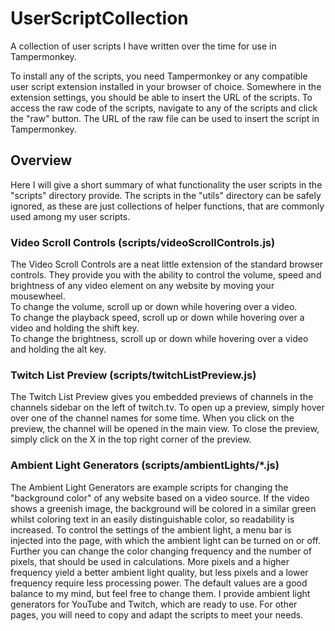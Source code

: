 # UserScriptCollection
A collection of user scripts I have written over the time for use in Tampermonkey.

To install any of the scripts, you need Tampermonkey or any compatible user script extension installed in your browser of choice.
Somewhere in the extension settings, you should be able to insert the URL of the scripts.
To access the raw code of the scripts, navigate to any of the scripts and click the "raw" button.
The URL of the raw file can be used to insert the script in Tampermonkey.

## Overview
Here I will give a short summary of what functionality the user scripts in the "scripts" directory provide.
The scripts in the "utils" directory can be safely ignored, as these are just collections of helper functions, that are commonly used among my user scripts.

### Video Scroll Controls (scripts/videoScrollControls.js)
The Video Scroll Controls are a neat little extension of the standard browser controls.
They provide you with the ability to control the volume, speed and brightness of any video element on any website by moving your mousewheel.  
To change the volume, scroll up or down while hovering over a video.  
To change the playback speed, scroll up or down while hovering over a video and holding the shift key.  
To change the brightness, scroll up or down while hovering over a video and holding the alt key.

### Twitch List Preview (scripts/twitchListPreview.js)
The Twitch List Preview gives you embedded previews of channels in the channels sidebar on the left of twitch.tv.
To open up a preview, simply hover over one of the channel names for some time.
When you click on the preview, the channel will be opened in the main view.
To close the preview, simply click on the X in the top right corner of the preview.

### Ambient Light Generators (scripts/ambientLights/*.js)
The Ambient Light Generators are example scripts for changing the "background color" of any website based on a video source.
If the video shows a greenish image, the background will be colored in a similar green whilst coloring text in an easily distinguishable color, so readability is increased.
To control the settings of the ambient light, a menu bar is injected into the page, with which the ambient light can be turned on or off.
Further you can change the color changing frequency and the number of pixels, that should be used in calculations.
More pixels and a higher frequency yield a better ambient light quality, but less pixels and a lower frequency require less processing power.
The default values are a good balance to my mind, but feel free to change them.
I provide ambient light generators for YouTube and Twitch, which are ready to use.
For other pages, you will need to copy and adapt the scripts to meet your needs.
